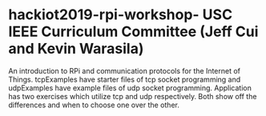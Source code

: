# hackiot2019-rpi-workshop- USC IEEE Curriculum Committee (Jeff Cui and Kevin Warasila)

An introduction to RPi and communication protocols for the Internet of Things.
tcpExamples have starter files of tcp socket programming and udpExamples have example files of udp socket programming.
Application has two exercises which utilize tcp and udp respectively. Both show off the differences and when to choose one over the other. 
